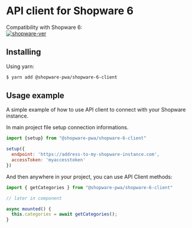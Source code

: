 # API client for Shopware 6

Compatibility with Shopware 6:  
[![shopware-ver](https://img.shields.io/badge/version%20RC1-6.2.0-orange)](https://github.com/shopware/platform/releases/tag/v6.2.0-RC1)

## Installing

Using yarn:

```bash
$ yarn add @shopware-pwa/shopware-6-client
```


## Usage example

A simple example of how to use API client to connect with your Shopware instance.

In main project file setup connection informations.
```js
import {setup} from "@shopware-pwa/shopware-6-client"

setup({
  endpoint: 'https://address-to-my-shopware-instance.com',
  accessToken: 'myaccesstoken'
})
```

And then anywhere in your project, you can use API Client methods:

```js
import { getCategories } from "@shopware-pwa/shopware-6-client"

// later in component

async mounted() {
  this.categories = await getCategories();
}
```
